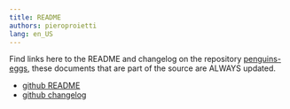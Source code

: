 ```yaml
---
title: README
authors: pieroproietti
lang: en_US
---
```

Find links here to the README and changelog on the repository [penguins-eggs](https://github.com/pieroproietti/penguins-eggs), these documents that are part of the source are ALWAYS updated.

* [github README](https://github.com/pieroproietti/penguins-eggs#readme)
* [github changelog](https://github.com/pieroproietti/penguins-eggs/blob/master/changelog.md#changelog)